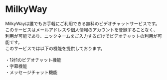 # MilkyWay
MilkyWayは誰でもお手軽にご利用できる無料のビデオチャットサービスです。<br>
このサービスはメールアドレスや個人情報のアカウントを登録することなく、<br>
利用が可能であり、ニックネームをご入力するだけでビデオチャットの利用が可能です。<br>
このサービスでは以下の機能を提供しております。<br>
<br>
・1対1のビデオチャット機能<br>
・字幕機能<br>
・メッセージチャット機能<br>
